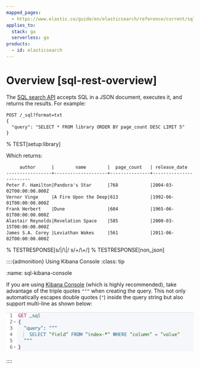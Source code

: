 ```yaml
---
mapped_pages:
  - https://www.elastic.co/guide/en/elasticsearch/reference/current/sql-rest-overview.html
applies_to:
  stack: ga
  serverless: ga
products:
  - id: elasticsearch
---
```


# Overview [sql-rest-overview]

The [SQL search API](https://www.elastic.co/docs/api/doc/elasticsearch/operation/operation-sql-query) accepts SQL in a JSON document, executes it, and returns the results. For example:

```console
POST /_sql?format=txt
{
  "query": "SELECT * FROM library ORDER BY page_count DESC LIMIT 5"
}
```
% TEST[setup:library]

Which returns:

```text
     author      |        name        |  page_count   | release_date
-----------------+--------------------+---------------+------------------------
Peter F. Hamilton|Pandora's Star      |768            |2004-03-02T00:00:00.000Z
Vernor Vinge     |A Fire Upon the Deep|613            |1992-06-01T00:00:00.000Z
Frank Herbert    |Dune                |604            |1965-06-01T00:00:00.000Z
Alastair Reynolds|Revelation Space    |585            |2000-03-15T00:00:00.000Z
James S.A. Corey |Leviathan Wakes     |561            |2011-06-02T00:00:00.000Z
```
% TESTRESPONSE[s/\|/\\|/ s/\+/\\+/]
% TESTRESPONSE[non_json]

::::{admonition} Using Kibana Console
:class: tip

:name: sql-kibana-console

If you are using [Kibana Console](docs-content://explore-analyze/query-filter/tools/console.md) (which is highly recommended), take advantage of the triple quotes `"""` when creating the query. This not only automatically escapes double quotes (`"`) inside the query string but also support multi-line as shown below:

![console triple quotes](../images/elasticsearch-reference-console-triple-quotes.png "")

::::


